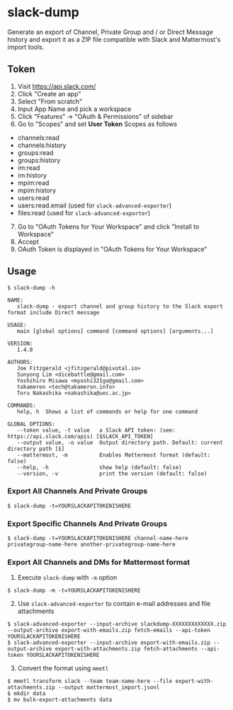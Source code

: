 # slack-dump
Generate an export of Channel, Private Group and / or Direct Message history and export it as a ZIP file compatible with Slack and Mattermost's import tools.

## Token

1. Visit https://api.slack.com/
2. Click "Create an app"
3. Select "From scratch"
4. Input App Name and pick a workspace
5. Click "Features" → "OAuth & Permissions" of sidebar
6. Go to "Scopes" and set **User Token** Scopes as follows

* channels:read
* channels:history
* groups:read
* groups:history
* im:read
* im:history
* mpim:read
* mpim:history
* users:read
* users:read.email (used for `slack-advanced-exporter`)
* files:read (used for `slack-advanced-exporter`)

7. Go to "OAuth Tokens for Your Workspace" and click "Install to Workspace"
8. Accept
9. OAuth Token is displayed in "OAuth Tokens for Your Workspace"

## Usage

```
$ slack-dump -h

NAME:
   slack-dump - export channel and group history to the Slack export format include Direct message

USAGE:
   main [global options] command [command options] [arguments...]

VERSION:
   1.4.0

AUTHORS:
   Joe Fitzgerald <jfitzgerald@pivotal.io>
   Sunyong Lim <dicebattle@gmail.com>
   Yoshihiro Misawa <myoshi321go@gmail.com>
   takameron <tech@takameron.info>
   Toru Nakashika <nakashika@uec.ac.jp>

COMMANDS:
   help, h  Shows a list of commands or help for one command

GLOBAL OPTIONS:
   --token value, -t value   a Slack API token: (see: https://api.slack.com/apis) [$SLACK_API_TOKEN]
   --output value, -o value  Output directory path. Default: current directory path [$]
   --mattermost, -m          Enables Mattermost format (default: false)
   --help, -h                show help (default: false)
   --version, -v             print the version (default: false)

```

### Export All Channels And Private Groups

```
$ slack-dump -t=YOURSLACKAPITOKENISHERE
```

### Export Specific Channels And Private Groups

```
$ slack-dump -t=YOURSLACKAPITOKENISHERE channel-name-here privategroup-name-here another-privategroup-name-here
```

### Export All Channels and DMs for Mattermost format
1. Execute `slack-dump` with `-m` option
```
$ slack-dump -m -t=YOURSLACKAPITOKENISHERE
```
2. Use `slack-advanced-exporter` to contain e-mail addresses and file attachments
```
$ slack-advanced-exporter --input-archive slackdump-XXXXXXXXXXXXX.zip --output-archive export-with-emails.zip fetch-emails --api-token YOURSLACKAPITOKENISHERE
$ slack-advanced-exporter --input-archive export-with-emails.zip --output-archive export-with-attachments.zip fetch-attachments --api-token YOURSLACKAPITOKENISHERE
```
3. Convert the format using `mmetl`
```
$ mmetl transform slack --team team-name-here --file export-with-attachments.zip --output mattermost_import.jsonl
$ mkdir data
$ mv bulk-export-attachments data
```

